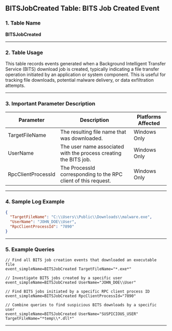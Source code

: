 ## BITSJobCreated Table: BITS Job Created Event

### 1. Table Name
**BITSJobCreated**

---

### 2. Table Usage
This table records events generated when a Background Intelligent Transfer Service (BITS) download job is created, typically indicating a file transfer operation initiated by an application or system component. This is useful for tracking file downloads, potential malware delivery, or data exfiltration attempts.

---

### 3. Important Parameter Description

| Parameter          | Description                                                                                  | Platforms Affected |
|--------------------|----------------------------------------------------------------------------------------------|--------------------|
| TargetFileName     | The resulting file name that was downloaded.                                         | Windows Only       |
| UserName           | The user name associated with the process creating the BITS job.                     | Windows Only       |
| RpcClientProcessId | The ProcessId corresponding to the RPC client of this request.                     | Windows Only       |

---

### 4. Sample Log Example

```json
{
  "TargetFileName": "C:\\Users\\Public\\Downloads\\malware.exe",
  "UserName": "JOHN_DOE\\User",
  "RpcClientProcessId": "7890"
}
```

---
### 5. Example Queries
```xql
// Find all BITS job creation events that downloaded an executable file
event_simpleName=BITSJobCreated TargetFileName="*.exe*"

// Investigate BITS jobs created by a specific user
event_simpleName=BITSJobCreated UserName="JOHN_DOE\\User"

// Find BITS jobs initiated by a specific RPC client process ID
event_simpleName=BITSJobCreated RpcClientProcessId="7890"

// Combine queries to find suspicious BITS downloads by a specific user
event_simpleName=BITSJobCreated UserName="SUSPICIOUS_USER" TargetFileName="*temp\\*.dll*"
```
---